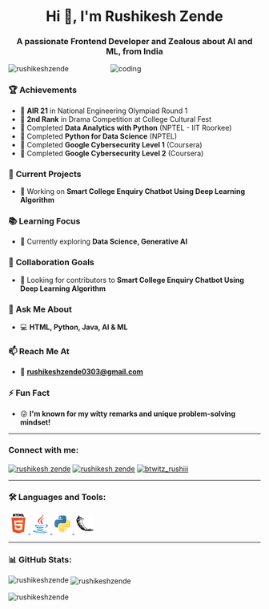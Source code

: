 <h1 align="center">Hi 👋, I'm Rushikesh Zende</h1>
<h3 align="center">A passionate Frontend Developer and Zealous about AI and ML, from India</h3>

<img align="right" alt="coding" width="300" src="https://user-images.githubusercontent.com/55389276/140866485-8fb1c876-9a8f-4d6a-98dc-08c4981eaf70.gif">

<p align="left"> <img src="https://komarev.com/ghpvc/?username=rushikeshzende&label=Profile%20views&color=0e75b6&style=flat" alt="rushikeshzende" /> </p>

### 🏆 **Achievements**
- 🥇 **AIR 21** in National Engineering Olympiad Round 1
- 🥈 **2nd Rank** in Drama Competition at College Cultural Fest
- 📜 Completed **Data Analytics with Python** (NPTEL - IIT Roorkee)
- 📜 Completed **Python for Data Science** (NPTEL)
- 📜 Completed **Google Cybersecurity Level 1** (Coursera)
- 📜 Completed **Google Cybersecurity Level 2** (Coursera)

### 🔭 **Current Projects**
- 🚀 Working on **Smart College Enquiry Chatbot Using Deep Learning Algorithm**

### 📚 **Learning Focus**
- 🌱 Currently exploring **Data Science, Generative AI**

### 🤝 **Collaboration Goals**
- 🤝 Looking for contributors to **Smart College Enquiry Chatbot Using Deep Learning Algorithm**

### 💬 **Ask Me About**
- 💻 **HTML, Python, Java, AI & ML**

### 📫 **Reach Me At**
- 📧 **rushikeshzende0303@gmail.com**

### ⚡ **Fun Fact**
- 😜 **I'm known for my witty remarks and unique problem-solving mindset!**

---

<h3 align="left">Connect with me:</h3>
<p align="left">
<a href="https://linkedin.com/in/rushikesh zende" target="blank"><img align="center" src="https://raw.githubusercontent.com/rahuldkjain/github-profile-readme-generator/master/src/images/icons/Social/linked-in-alt.svg" alt="rushikesh zende" height="30" width="40" /></a>
<a href="https://fb.com/rushikesh zende" target="blank"><img align="center" src="https://raw.githubusercontent.com/rahuldkjain/github-profile-readme-generator/master/src/images/icons/Social/facebook.svg" alt="rushikesh zende" height="30" width="40" /></a>
<a href="https://instagram.com/btwitz_rushiii" target="blank"><img align="center" src="https://raw.githubusercontent.com/rahuldkjain/github-profile-readme-generator/master/src/images/icons/Social/instagram.svg" alt="btwitz_rushiii" height="30" width="40" /></a>
</p>

---

<h3 align="left">🛠️ Languages and Tools:</h3>
<p align="left"> 
<a href="https://www.w3.org/html/" target="_blank"> <img src="https://raw.githubusercontent.com/devicons/devicon/master/icons/html5/html5-original-wordmark.svg" alt="html5" width="40" height="40"/> </a> 
<a href="https://www.java.com" target="_blank"> <img src="https://raw.githubusercontent.com/devicons/devicon/master/icons/java/java-original.svg" alt="java" width="40" height="40"/> </a> 
<a href="https://www.python.org" target="_blank"> <img src="https://raw.githubusercontent.com/devicons/devicon/master/icons/python/python-original.svg" alt="python" width="40" height="40"/> </a>
<a href="https://flask.palletsprojects.com/" target="_blank"> <img src="https://raw.githubusercontent.com/devicons/devicon/master/icons/flask/flask-original.svg" alt="flask" width="40" height="40"/> </a>
</p>

---

<h3 align="left">📊 GitHub Stats:</h3>
<p><img align="left" src="https://github-readme-stats.vercel.app/api/top-langs?username=rushikeshzende&show_icons=true&locale=en&layout=compact" alt="rushikeshzende" /></p>

<p>&nbsp;<img align="center" src="https://github-readme-stats.vercel.app/api?username=rushikeshzende&show_icons=true&locale=en" alt="rushikeshzende" /></p>

<p><img align="center" src="https://github-readme-streak-stats.herokuapp.com/?user=rushikeshzende&" alt="rushikeshzende" /></p>
